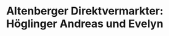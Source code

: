 ---
title: "Altenberger Direktvermarkter: Höglinger Andreas und Evelyn"
url: /altenberg-bei-linz/altenberger-direktvermarkter-hoeglinger-andreas-und-evelyn/
shop: Hofladen
---